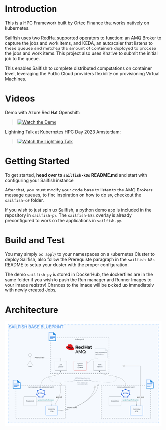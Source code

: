 # Introduction 
This is a HPC Framework built by Ortec Finance that works natively on kubernetes.

Sailfish uses two RedHat supported operators to function: an AMQ Broker to capture the jobs and work items, and KEDA, an autoscaler that listens to these queues and matches the amount of containers deployed to process the jobs and work items. This project also uses Knative to submit the initial job to the queue.

This enables Sailfish to complete distributed computations on container level, leveraging the Public Cloud providers flexbility on provisioning Virtual Machines.  

# Videos
Demo with Azure Red Hat Openshift:
>[![Watch the Demo](https://img.youtube.com/vi/MwGDWiQNGPg/default.jpg)](https://youtu.be/MwGDWiQNGPg)

Lightning Talk at Kubernetes HPC Day 2023 Amsterdam:
>[![Watch the Lightning Talk](https://img.youtube.com/vi/Tn-aVLFud8k/default.jpg)](https://youtu.be/Tn-aVLFud8k)


# Getting Started
To get started, **head over to `sailfish-k8s` README.md** and start with configuring your Sailfish instance

After that, you must modify your code base to listen to the AMQ Brokers message queues, to find inspiration on how to do so, checkout the `sailfish-c#` folder.

If you wish to just spin up Sailfish, a python demo app is included in the repository in `sailfish-py`. The `sailfish-k8s` overlay is already preconfigured to work on the applications in `sailfish-py`.

# Build and Test
You may simply `oc apply` to your namespaces on a kubernetes Cluster to deploy Sailfish, also follow the Prerequiste paragraph in the `sailfish-k8s` README to setup your cluster with the proper configuration.

The demo `sailfish-py` is stored in DockerHub, the dockerfiles are in the same folder if you wish to push the Run manager and Runner Images to your image registry! Changes to the image will be picked up immediately with newly created Jobs.

# Architecture
![A high level overview of the flow of Sailfish](Sailfish-Architecture-and-flow.png)
